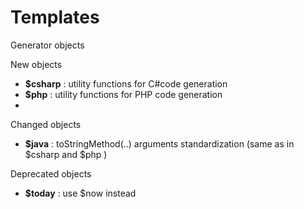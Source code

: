 # Templates

Generator objects&#x20;

New objects&#x20;

* **$csharp** : utility functions for C#code generation
* **$php** : utility functions for PHP code generation&#x20;
*

Changed objects&#x20;

* **$java** : toStringMethod(..) arguments standardization (same as in $csharp and $php )

Deprecated objects&#x20;

* **$today** : use $now instead



